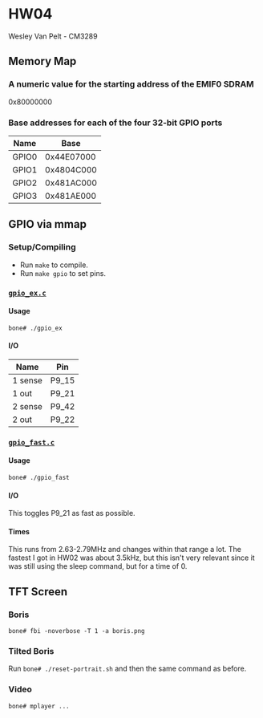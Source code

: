 # HW04
Wesley Van Pelt - CM3289

## Memory Map
### A numeric value for the starting address of the EMIF0 SDRAM
0x80000000

### Base addresses for each of the four 32-bit GPIO ports
| Name  | Base       |
| ----- | ---------- |
| GPIO0 | 0x44E07000 |
| GPIO1 | 0x4804C000 |
| GPIO2 | 0x481AC000 |
| GPIO3 | 0x481AE000 |


## GPIO via mmap
### Setup/Compiling
 * Run `make` to compile.
 * Run `make gpio` to set pins.

### [`gpio_ex.c`](gpio_ex.c)
#### Usage
`bone# ./gpio_ex`
#### I/O
| Name    | Pin   |
| ------- | ----- |
| 1 sense | P9_15 |
| 1 out   | P9_21 |
| 2 sense | P9_42 |
| 2 out   | P9_22 |

### [`gpio_fast.c`](gpio_fast.c)
#### Usage
`bone# ./gpio_fast`
#### I/O
This toggles P9_21 as fast as possible.
#### Times
This runs from 2.63-2.79MHz and changes within that range a lot.  The fastest I got in HW02 was about 3.5kHz, but this isn't very relevant since it was still using the sleep command, but for a time of 0.


## TFT Screen
### Boris
`bone# fbi -noverbose -T 1 -a boris.png`

### Tilted Boris
Run `bone# ./reset-portrait.sh` and then the same command as before.

### Video
`bone# mplayer ...`
